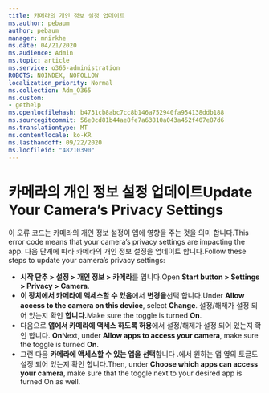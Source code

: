 ```yaml
---
title: 카메라의 개인 정보 설정 업데이트
ms.author: pebaum
author: pebaum
manager: mnirkhe
ms.date: 04/21/2020
ms.audience: Admin
ms.topic: article
ms.service: o365-administration
ROBOTS: NOINDEX, NOFOLLOW
localization_priority: Normal
ms.collection: Adm_O365
ms.custom:
- gethelp
ms.openlocfilehash: b4731cb8abc7cc8b146a752940fa954138ddb188
ms.sourcegitcommit: 56e0cd81b44ae8fe7a63810a043a452f407e87d6
ms.translationtype: MT
ms.contentlocale: ko-KR
ms.lasthandoff: 09/22/2020
ms.locfileid: "48210390"
---
```

# <a name="update-your-cameras-privacy-settings"></a><span data-ttu-id="34f3f-102">카메라의 개인 정보 설정 업데이트</span><span class="sxs-lookup"><span data-stu-id="34f3f-102">Update Your Camera’s Privacy Settings</span></span>

<span data-ttu-id="34f3f-103">이 오류 코드는 카메라의 개인 정보 설정이 앱에 영향을 주는 것을 의미 합니다.</span><span class="sxs-lookup"><span data-stu-id="34f3f-103">This error code means that your camera’s privacy settings are impacting the app.</span></span> <span data-ttu-id="34f3f-104">다음 단계에 따라 카메라의 개인 정보 설정을 업데이트 합니다.</span><span class="sxs-lookup"><span data-stu-id="34f3f-104">Follow these steps to update your camera’s privacy settings:</span></span>

- <span data-ttu-id="34f3f-105">**시작 단추 > 설정 > 개인 정보 > 카메라**를 엽니다.</span><span class="sxs-lookup"><span data-stu-id="34f3f-105">Open **Start button > Settings > Privacy > Camera**.</span></span>
- <span data-ttu-id="34f3f-106">**이 장치에서 카메라에 액세스할 수 있음**에서 **변경을**선택 합니다.</span><span class="sxs-lookup"><span data-stu-id="34f3f-106">Under **Allow access to the camera on this device**, select **Change**.</span></span> <span data-ttu-id="34f3f-107">설정/해제가 설정 되어 있는지 확인 **합니다.**</span><span class="sxs-lookup"><span data-stu-id="34f3f-107">Make sure the toggle is turned **On**.</span></span>
- <span data-ttu-id="34f3f-108">다음으로 **앱에서 카메라에 액세스 하도록 허용**에서 설정/해제가 설정 되어 있는지 확인 합니다. **On**</span><span class="sxs-lookup"><span data-stu-id="34f3f-108">Next, under **Allow apps to access your camera**, make sure the toggle is turned **On**.</span></span>
- <span data-ttu-id="34f3f-109">그런 다음 **카메라에 액세스할 수 있는 앱을 선택**합니다 .에서 원하는 앱 옆의 토글도 설정 되어 있는지 확인 합니다.</span><span class="sxs-lookup"><span data-stu-id="34f3f-109">Then, under **Choose which apps can access your camera**, make sure that the toggle next to your desired app is turned On as well.</span></span>
